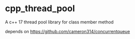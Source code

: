 # cpp_thread_pool
A c++ 17 thread pool library for class member method

depends on https://github.com/cameron314/concurrentqueue
